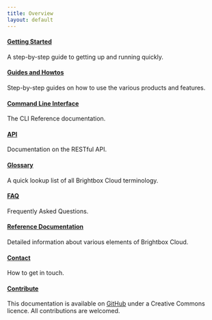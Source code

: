 ```yaml
---
title: Overview
layout: default
---
```


<div class="grid_11 alpha" markdown="1">

#### [Getting Started](/guides/cli/getting-started/)

A step-by-step guide to getting up and running quickly.

#### [Guides and Howtos](/guides/)

Step-by-step guides on how to use the various products and features.

#### [Command Line Interface](/reference/cli/)

The CLI Reference documentation.

#### [API](/reference/api/)

Documentation on the RESTful API.

#### [Glossary](/reference/glossary/)

A quick lookup list of all Brightbox Cloud terminology.

</div>

<div class="grid_11 prefix_2" markdown="1">

#### [FAQ](/faq/)

Frequently Asked Questions.

#### [Reference Documentation](/reference/)

Detailed information about various elements of Brightbox Cloud.

#### [Contact](/contact/)

How to get in touch.

#### [Contribute](/guides/contributing/)

This documentation is available on [GitHub](https://github.com/brightbox/brightbox-docs)
under a Creative Commons licence. All contributions are welcomed.

</div>
